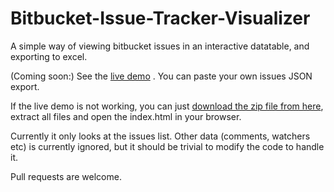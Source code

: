 Bitbucket-Issue-Tracker-Visualizer
==================================

A simple way of viewing bitbucket issues in an interactive datatable, and exporting to excel.

(Coming soon:) See the [live demo](http://cunneen.github.io/Bitbucket-Issue-Tracker-Visualizer) . You can paste your own issues JSON export.

If the live demo is not working, you can just [download the zip file from here](https://github.com/cunneen/Bitbucket-Issue-Tracker-Visualizer/archive/gh-pages.zip), extract all files and open the index.html in your browser.

Currently it only looks at the issues list. Other data (comments, watchers etc) is currently ignored, but it should be trivial to modify the code to handle it.

Pull requests are welcome.
